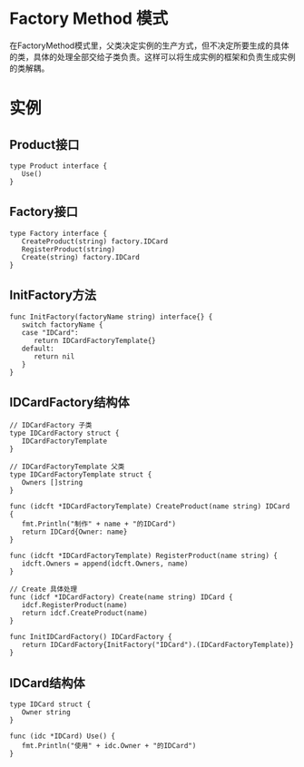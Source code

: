 # Factory Method 模式

在FactoryMethod模式里，父类决定实例的生产方式，但不决定所要生成的具体的类，具体的处理全部交给子类负责。这样可以将生成实例的框架和负责生成实例的类解耦。

# 实例

## Product接口

```golang
type Product interface {
   Use()
}
```

## Factory接口

```golang
type Factory interface {
   CreateProduct(string) factory.IDCard
   RegisterProduct(string)
   Create(string) factory.IDCard
}
```

## InitFactory方法

```golang
func InitFactory(factoryName string) interface{} {
   switch factoryName {
   case "IDCard":
      return IDCardFactoryTemplate{}
   default:
      return nil
   }
}
```

## IDCardFactory结构体

```golang
// IDCardFactory 子类
type IDCardFactory struct {
   IDCardFactoryTemplate
}

// IDCardFactoryTemplate 父类
type IDCardFactoryTemplate struct {
   Owners []string
}

func (idcft *IDCardFactoryTemplate) CreateProduct(name string) IDCard {
   fmt.Println("制作" + name + "的IDCard")
   return IDCard{Owner: name}
}

func (idcft *IDCardFactoryTemplate) RegisterProduct(name string) {
   idcft.Owners = append(idcft.Owners, name)
}

// Create 具体处理
func (idcf *IDCardFactory) Create(name string) IDCard {
   idcf.RegisterProduct(name)
   return idcf.CreateProduct(name)
}

func InitIDCardFactory() IDCardFactory {
   return IDCardFactory{InitFactory("IDCard").(IDCardFactoryTemplate)}
}
```

## IDCard结构体

```golang
type IDCard struct {
   Owner string
}

func (idc *IDCard) Use() {
   fmt.Println("使用" + idc.Owner + "的IDCard")
}
```

